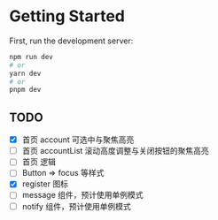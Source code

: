 # Getting Started

First, run the development server:

```bash
npm run dev
# or
yarn dev
# or
pnpm dev
```

## TODO

- [X] 首页 account 可选中与聚焦高亮
- [ ] 首页 accountList 滚动高度调整与关闭按钮的聚焦高亮
- [ ] 首页 逻辑
- [ ] Button => focus 等样式
- [X] register 图标
- [ ] message 组件，预计使用单例模式
- [ ] notify 组件，预计使用单例模式

